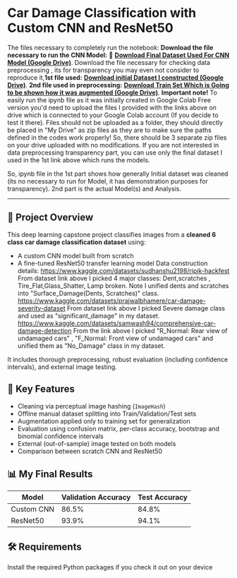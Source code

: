
# Car Damage Classification with Custom CNN and ResNet50
The files necessary to completely run the notebook:
**Download the file necessary to run the CNN Model:**
🔗 **[Download Final Dataset Used For CNN Model (Google Drive)](https://drive.google.com/file/d/1898L8prHBT9T8uW8jEIEEqsCF0PQhd6T/view?usp=drive_link)**. 
Download the file necessary for checking data preprocessing , its for transparency you may even not consider to reproduce it,**1st file used:**
**[Download initial Dataset I constructed (Google Drive)](https://drive.google.com/file/d/1WoaTT2RAeIpiiaOwghFmpRi6lbtu-P-Y/view?usp=drive_link)**. 
**2nd file used in preprocessing:**
**[Download Train Set Which is Going to be shown how it was augmented (Google Drive)](https://drive.google.com/file/d/1MJy9WBvSyDxwd0j72zPs9Mhqi3lBcjrv/view?usp=drive_link)**. 
**Important note!** To easily run the ipynb file as it was initially created in Google Colab Free version you'd need to upload the files I provided with the links above on drive which is connected to your Google Colab account (If you decide to test it there). Files should not be uploaded as a folder, they should directly be placed in "My Drive" as zip files as they are to make sure the paths defined in the codes work properly! So, there should be 3 separate zip files on your drive uploaded with no modifications. If you are not interested in data preprocessing transparency part, you can use only the final dataset I used in the 1st link above which runs the models. 

So, ipynb file in the 1st part shows how generally Initial dataset was cleaned (its no necessary to run for Model, it has demonstration purposes for transparency). 2nd part is the actual Model(s) and Analysis. 

---

## 📌 Project Overview 
This deep learning capstone project classifies images from a **cleaned 6 class car damage classification dataset** using:
- A custom CNN model built from scratch
- A fine-tuned ResNet50 transfer learning model
Data construction details:
https://www.kaggle.com/datasets/sudhanshu2198/ripik-hackfest 
From dataset link above I picked 4 major classes: Dent,scratches , Tire_Flat,Glass_Shatter, Lamp broken. Note I unified dents and scratches into "Surface_Damage(Dents, Scratches)" class.
https://www.kaggle.com/datasets/prajwalbhamere/car-damage-severity-dataset
From dataset link above I picked Severe damage class and used as "significant_damage" in my dataset.
https://www.kaggle.com/datasets/samwash94/comprehensive-car-damage-detection
From the link above I picked "R_Normal: Rear view of undamaged cars" , "F_Normal: Front view of undamaged cars" and unified them as "No_Damage" class in my dataset. 

It includes thorough preprocessing, robust evaluation (including confidence intervals), and external image testing.

## 🧠 Key Features
- Cleaning via perceptual image hashing (`ImageHash`)
- Offline manual dataset splitting into Train/Validation/Test sets
- Augmentation applied only to training set for generalization
- Evaluation using confusion matrix, per-class accuracy, bootstrap and binomial confidence intervals
- External (out-of-sample) image tested on both models
- Comparison between scratch CNN and ResNet50

## 📊 My Final Results
| Model        | Validation Accuracy | Test Accuracy |
|--------------|---------------------|----------------|
| Custom CNN   | 86.5%                | 84.8%          |
| ResNet50     | 93.9%                | 94.1%          |

## 🛠️ Requirements
Install the required Python packages if you check it out on your device
